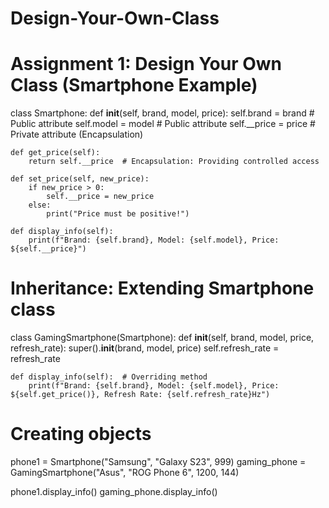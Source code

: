 # Design-Your-Own-Class

# Assignment 1: Design Your Own Class (Smartphone Example)
class Smartphone:
    def __init__(self, brand, model, price):
        self.brand = brand  # Public attribute
        self.model = model  # Public attribute
        self.__price = price  # Private attribute (Encapsulation)

    def get_price(self):
        return self.__price  # Encapsulation: Providing controlled access

    def set_price(self, new_price):
        if new_price > 0:
            self.__price = new_price
        else:
            print("Price must be positive!")

    def display_info(self):
        print(f"Brand: {self.brand}, Model: {self.model}, Price: ${self.__price}")

# Inheritance: Extending Smartphone class
class GamingSmartphone(Smartphone):
    def __init__(self, brand, model, price, refresh_rate):
        super().__init__(brand, model, price)
        self.refresh_rate = refresh_rate
    
    def display_info(self):  # Overriding method
        print(f"Brand: {self.brand}, Model: {self.model}, Price: ${self.get_price()}, Refresh Rate: {self.refresh_rate}Hz")

# Creating objects
phone1 = Smartphone("Samsung", "Galaxy S23", 999)
gaming_phone = GamingSmartphone("Asus", "ROG Phone 6", 1200, 144)

phone1.display_info()
gaming_phone.display_info()
